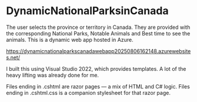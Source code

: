 # DynamicNationalParksinCanada
The user selects the province or territory in Canada. They are provided with the corresponding National Parks, Notable Animals and Best time to see the animals. This is a dynamic web app hosted in Azure.

https://dynamicnationalparkscanadawebapp20250806162148.azurewebsites.net/

I built this using Visual Studio 2022, which provides templates. A lot of the heavy lifting was already done for me. 

Files ending in .cshtml are razor pages — a mix of HTML and C# logic.
Files ending in .cshtml.css is a companion stylesheet for that razor page.
